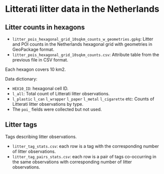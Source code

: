 # Litterati litter data in the Netherlands

## Litter counts in hexagons

- `litter_pois_hexagonal_grid_10sqkm_counts_w_geometries.gpkg`: Litter and POI counts in the Netherlands hexagonal grid with geometries in GeoPackage format.
- `litter_pois_hexagonal_grid_10sqkm_counts.csv`: Attribute table from the previous file in CSV format.

Each hexagon covers 10 km2.

Data dictionary: 
- `HEX10_ID`: hexagonal cell ID.
- `l_all`: Total count of Litterati litter observations.
- `l_plastic` `l_can` `l_wrapper` `l_paper` `l_metal` `l_cigarette` etc: Counts of Litterati litter observations by type.
- The `poi_` fields were collected but not used.


## Litter tags

Tags describing litter observations.

- `litter_tag_stats.csv`: each row is a tag with the corresponding number of litter observations.
- `litter_tag_pairs_stats.csv`: each row is a pair of tags co-occurring in the same observations with corresponding number of litter observations.
